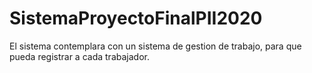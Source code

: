 # SistemaProyectoFinalPII2020
El sistema contemplara con un sistema de gestion de trabajo, para que pueda registrar a cada trabajador.

